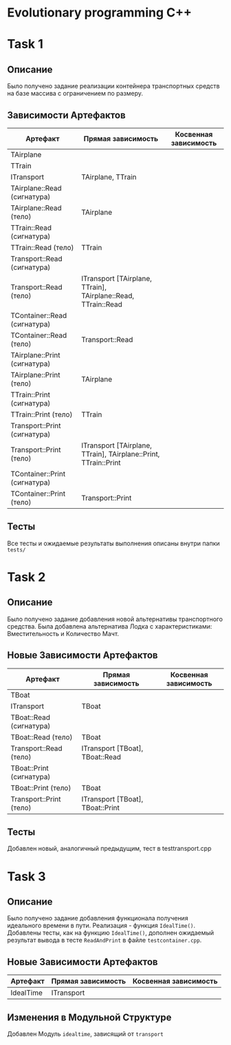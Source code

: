 # Evolutionary programming C++

# Task 1

## Описание

Было получено задание реализации контейнера транспортных средств на базе массива с ограничением по размеру.

## Зависимости Артефактов

| Артефакт | Прямая зависимость | Косвенная зависимость |
|-------------|-------------|-------------|
|TAirplane|||
|TTrain|||
|ITransport|TAirplane, TTrain||
|TAirplane::Read (сигнатура)|||
|TAirplane::Read (тело)|TAirplane||
|TTrain::Read (сигнатура)|||
|TTrain::Read (тело)|TTrain||
|Transport::Read (сигнатура)|||
|Transport::Read (тело)|ITransport [TAirplane, TTrain], TAirplane::Read, TTrain::Read||
|TContainer::Read (сигнатура)|||
|TContainer::Read (тело)|Transport::Read||
|TAirplane::Print (сигнатура)|||
|TAirplane::Print (тело)|TAirplane||
|TTrain::Print (сигнатура)|||
|TTrain::Print (тело)|TTrain||
|Transport::Print (сигнатура)|||
|Transport::Print (тело)|ITransport [TAirplane, TTrain], TAirplane::Print, TTrain::Print||
|TContainer::Print (сигнатура)|||
|TContainer::Print (тело)|Transport::Print||

## Тесты

Все тесты и ожидаемые результаты выполнения описаны внутри папки `tests/`

# Task 2

## Описание

Было получено задание добавления новой альтернативы транспортного средства.
Была добавлена альтернатива Лодка с характеристиками: Вместительность и Количество Мачт.

## Новые Зависимости Артефактов

| Артефакт | Прямая зависимость | Косвенная зависимость |
|-------------|-------------|-------------|
|TBoat||
|ITransport|TBoat||
|TBoat::Read (сигнатура)|||
|TBoat::Read (тело)|TBoat||
|Transport::Read (тело)|ITransport [TBoat], TBoat::Read||
|TBoat::Print (сигнатура)|||
|TBoat::Print (тело)|TBoat||
|Transport::Print (тело)|ITransport [TBoat], TBoat::Print||

## Тесты

Добавлен новый, аналогичный предыдущим, тест в testtransport.cpp 

# Task 3

## Описание

Было получено задание добавления функционала получения идеального времени в пути. Реализация - функция `IdealTime()`. Добавлены тесты, как на функцию `IdealTime()`, дополнен ожидаемый результат вывода в тесте `ReadAndPrint` в файле `testcontainer.cpp`.

## Новые Зависимости Артефактов

| Артефакт | Прямая зависимость | Косвенная зависимость |
|-------------|-------------|-------------|
|IdealTime|ITransport||

## Изменения в Модульной Структуре

Добавлен Модуль `idealtime`, зависящий от `transport`
